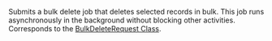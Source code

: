 Submits a bulk delete job that deletes selected records in bulk. This job runs asynchronously in the background without blocking other activities.
Corresponds to the [BulkDeleteRequest Class](https://msdn.microsoft.com/library/microsoft.crm.sdk.messages.bulkdeleterequest.aspx).
